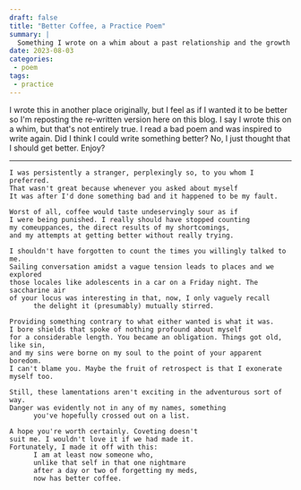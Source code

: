 ```yaml
---
draft: false
title: "Better Coffee, a Practice Poem"
summary: |
  Something I wrote on a whim about a past relationship and the growth thereafter.
date: 2023-08-03
categories:
 - poem
tags:
 - practice
---
```


I wrote this in another place originally, but I feel as if I wanted it to be better so I'm reposting the re-written version here on this blog. I say I wrote this on a whim, but that's not entirely true. I read a bad poem and was inspired to write again. Did I think I could write something better? No, I just thought that I should get better. Enjoy?

---

```plaintext
I was persistently a stranger, perplexingly so, to you whom I preferred.
That wasn't great because whenever you asked about myself
It was after I'd done something bad and it happened to be my fault.

Worst of all, coffee would taste undeservingly sour as if
I were being punished. I really should have stopped counting
my comeuppances, the direct results of my shortcomings,
and my attempts at getting better without really trying.

I shouldn't have forgotten to count the times you willingly talked to me.
Sailing conversation amidst a vague tension leads to places and we explored
those locales like adolescents in a car on a Friday night. The saccharine air
of your locus was interesting in that, now, I only vaguely recall
      the delight it (presumably) mutually stirred.

Providing something contrary to what either wanted is what it was.
I bore shields that spoke of nothing profound about myself
for a considerable length. You became an obligation. Things got old, like sin,
and my sins were borne on my soul to the point of your apparent boredom.
I can't blame you. Maybe the fruit of retrospect is that I exonerate myself too.

Still, these lamentations aren't exciting in the adventurous sort of way.
Danger was evidently not in any of my names, something
      you've hopefully crossed out on a list.

A hope you're worth certainly. Coveting doesn't
suit me. I wouldn't love it if we had made it.
Fortunately, I made it off with this:
      I am at least now someone who,
      unlike that self in that one nightmare
      after a day or two of forgetting my meds,
      now has better coffee.
```
